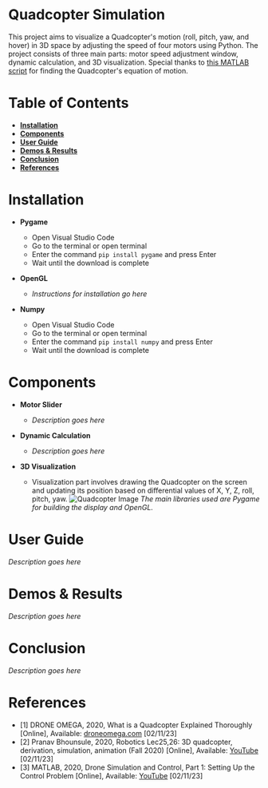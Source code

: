 # Quadcopter Simulation

This project aims to visualize a Quadcopter's motion (roll, pitch, yaw, and hover) in 3D space by adjusting the speed of four motors using Python. The project consists of three main parts: motor speed adjustment window, dynamic calculation, and 3D visualization. Special thanks to [this MATLAB script](https://youtu.be/4hlQ2pf842U?si=a1AfHnj8r89j6BRX) for finding the Quadcopter's equation of motion.

# Table of Contents

- [**Installation**](#installation)
- [**Components**](#components)
- [**User Guide**](#user-guide)
- [**Demos & Results**](#demos--results)
- [**Conclusion**](#conclusion)
- [**References**](#references)

# Installation <a name="installation"></a>

- **Pygame**
  - Open Visual Studio Code
  - Go to the terminal or open terminal
  - Enter the command `pip install pygame` and press Enter
  - Wait until the download is complete

- **OpenGL**
  - *Instructions for installation go here*

- **Numpy**
  - Open Visual Studio Code
  - Go to the terminal or open terminal
  - Enter the command `pip install numpy` and press Enter
  - Wait until the download is complete

# Components <a name="components"></a>

- **Motor Slider**
  - *Description goes here*

- **Dynamic Calculation**
  - *Description goes here*

- **3D Visualization**
  - Visualization part involves drawing the Quadcopter on the screen and updating its position based on differential values of X, Y, Z, roll, pitch, yaw.
  ![Quadcopter Image](https://ibb.co/GdqvMGP)
  *The main libraries used are Pygame for building the display and OpenGL.*

# User Guide <a name="user-guide"></a>

*Description goes here*

# Demos & Results <a name="demos--results"></a>

*Description goes here*

# Conclusion <a name="conclusion"></a>

*Description goes here*

# References <a name="references"></a>

- [1] DRONE OMEGA, 2020, What is a Quadcopter Explained Thoroughly [Online], Available: [droneomega.com](https://droneomega.com/what-is-a-quadcopter/) [02/11/23]
- [2] Pranav Bhounsule, 2020, Robotics Lec25,26: 3D quadcopter, derivation, simulation, animation (Fall 2020) [Online], Available: [YouTube](https://www.youtube.com/watch?v=4hlq2pf842u) [02/11/23]
- [3] MATLAB, 2020, Drone Simulation and Control, Part 1: Setting Up the Control Problem [Online], Available: [YouTube](https://www.youtube.com/watch?v=hgcgpuqb67q) [02/11/23]
